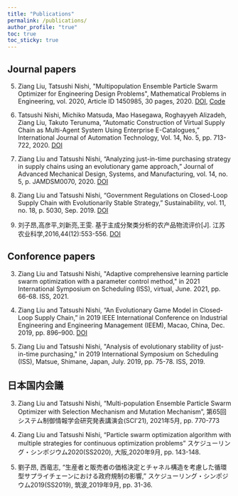 ```yaml
---
title: "Publications"
permalink: /publications/
author_profile: "true"
toc: true
toc_sticky: true
---
```


## Journal papers

5. Ziang Liu, Tatsushi Nishi, "Multipopulation Ensemble Particle Swarm Optimizer for Engineering Design Problems", Mathematical Problems in Engineering, vol. 2020, Article ID 1450985, 30 pages, 2020.
[DOI](https://doi.org/10.1155/2020/1450985 "https://doi.org/10.1155/2020/1450985"), [Code](https://github.com/zi-ang-liu/MPEPSO)   

4. Tatsushi Nishi, Michiko Matsuda, Mao Hasegawa, Roghayyeh Alizadeh, Ziang Liu, Takuto Terunuma, “Automatic Construction of Virtual Supply Chain as Multi-Agent System Using Enterprise E-Catalogues,” International Journal of Automation Technology, Vol. 14, No. 5, pp. 713-722, 2020.
[DOI](https://doi.org/10.20965/ijat.2020.p0713 "https://doi.org/10.20965/ijat.2020.p0713")   

3. Ziang Liu and Tatsushi Nishi, “Analyzing just-in-time purchasing strategy in supply chains using an evolutionary game approach,” Journal of Advanced Mechanical Design, Systems, and Manufacturing, vol. 14, no. 5, p. JAMDSM0070, 2020.
[DOI](https://doi.org/10.1299/jamdsm.2020jamdsm0070 "https://doi.org/10.1299/jamdsm.2020jamdsm0070")

2. Ziang Liu and Tatsushi Nishi, “Government Regulations on Closed-Loop Supply Chain with Evolutionarily Stable Strategy,” Sustainability, vol. 11, no. 18, p. 5030, Sep. 2019.
[DOI](https://doi.org/10.3390/su11185030 "https://doi.org/10.3390/su11185030")   

1. 刘子昂,高彦平,刘新亮,王雯. 基于主成分聚类分析的农产品物流评价[J]. 江苏农业科学,2016,44(12):553-556.
[DOI](https://doi.org/10.15889/j.issn.1002-1302.2016.12.162 "https://doi.org/10.15889/j.issn.1002-1302.2016.12.162")

## Conforence papers

3. Ziang Liu and Tatsushi Nishi, "Adaptive comprehensive learning particle swarm optimization with a parameter control method," in 2021 International Symposium on Scheduling (ISS), virtual, June. 2021, pp. 66-68. ISS, 2021.   

2. Ziang Liu and Tatsushi Nishi, “An Evolutionary Game Model in Closed-Loop Supply Chain,” in 2019 IEEE International Conference on Industrial Engineering and Engineering Management (IEEM), Macao, China, Dec. 2019, pp. 896–900. [DOI](https://doi.org/10.1109/IEEM44572.2019.8978741 "https://doi.org/10.1109/IEEM44572.2019.8978741")   

1. Ziang Liu and Tatsushi Nishi, "Analysis of evolutionary stability of just-in-time purchasing," in 2019 International Symposium on Scheduling (ISS), Matsue, Shimane, Japan, July. 2019, pp. 75-78. ISS, 2019.

## 日本国内会議

3. Ziang Liu and Tatsushi Nishi, “Multi-population Ensemble Particle Swarm Optimizer with Selection Mechanism and Mutation Mechanism”, 第65回システム制御情報学会研究発表講演会(SCI'21), 2021年5月, pp. 770-773

2. Ziang Liu and Tatsushi Nishi, “Particle swarm optimization algorithm with multiple strategies for continuous optimization problems” スケジューリング・シンポジウム2020(SS2020), 大阪,2020年9月, pp. 143-148.

1. 劉子昂, 西竜志, “生産者と販売者の価格決定とチャネル構造を考慮した循環型サプライチェーンにおける政府規制の影響,” スケジューリング・シンポジウム2019(SS2019), 筑波,2019年9月, pp. 31-36.
